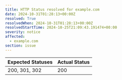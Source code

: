 ```yaml
---
title: HTTP Status resolved for example.com
date: 2024-10-31T01:28:13+00:00Z
resolved: True
resolvedWhen: 2024-10-31T01:28:13+00:00Z
resolvedStartTime: 2024-10-25T21:09:43.191474+00:00
severity: notice
affected:
  - example.com
section: issue
---
```


| Expected Statuses | Actual Status  |
|-------------------|----------------|
| 200, 301, 302 | 200 |
